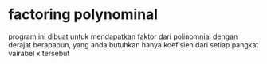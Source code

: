 # factoring polynominal
program ini dibuat untuk mendapatkan faktor dari polinomnial dengan derajat berapapun, yang anda butuhkan hanya koefisien dari setiap pangkat vairabel x tersebut 

